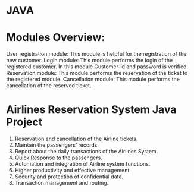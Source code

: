 # JAVA

# Modules Overview:

User registration module: This module is helpful for the registration of the new customer.
Login module: This module performs the login of the registered customer. In this module Customer-id and password is verified.
Reservation module: This module performs the reservation of the ticket to the registered module.
Cancellation module: This module performs the cancellation of the reserved ticket.

#  Airlines Reservation System Java Project

1.	Reservation and cancellation of the Airline tickets.
2.	Maintain the passengers’ records.
3.	Report about the daily transactions of the Airlines System.
4.	Quick Response to the passengers.
5.	Automation and integration of Airline system functions.
6.	Higher productivity and effective management
7.	Security and protection of confidential data.
8.	Transaction management and routing.

